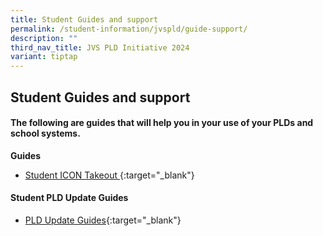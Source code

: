 ```yaml
---
title: Student Guides and support
permalink: /student-information/jvspld/guide-support/
description: ""
third_nav_title: JVS PLD Initiative 2024
variant: tiptap
---
```

## Student Guides and support

#### The following are guides that will help you in your use of your PLDs and school systems.

**Guides**<br>

* [Student ICON Takeout ](/files/JVS%20iCON_Google%20Takeout_Guide_for_Students.pdf){:target="_blank"}


#### Student PLD Update Guides

* [PLD Update Guides](/files/Manual%20Update%20of%20Google%20Firmware%20R98%20Guide.pdf){:target="_blank"}